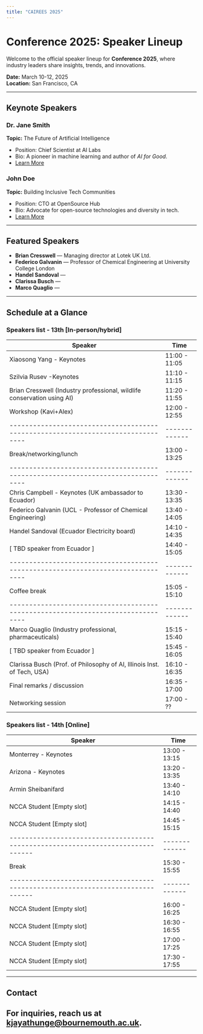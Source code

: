 ```yaml
---
title: "CAIREES 2025"
---
```


# Conference 2025: Speaker Lineup  

Welcome to the official speaker lineup for **Conference 2025**, where industry leaders share insights, trends, and innovations.  

 **Date:** March 10-12, 2025  
 **Location:** San Francisco, CA  

---

##  Keynote Speakers  

###  Dr. Jane Smith  
**Topic:** The Future of Artificial Intelligence  
- Position: Chief Scientist at AI Labs  
- Bio: A pioneer in machine learning and author of *AI for Good*.  
- [Learn More](https://janesmith.com)  

###  John Doe  
**Topic:** Building Inclusive Tech Communities  
- Position: CTO at OpenSource Hub  
- Bio: Advocate for open-source technologies and diversity in tech.  
- [Learn More](https://johndoe.dev)  

---

##  Featured Speakers  

- **Brian Cresswell** — Managing director at Lotek UK Ltd.
- **Federico Galvanin** — Professor of Chemical Engineering at University College London
- **Handel Sandoval** — 
- **Clarissa Busch** — 
- **Marco Quaglio** — 


---

## Schedule at a Glance  
### Speakers list - 13th  [In-person/hybrid]

| Speaker                                                                        | Time        |
|--------------------------------------------------------------------------------|-------------|
|Xiaosong Yang  - Keynotes                                                       |11:00 - 11:05|   
|Szilvia Rusev -Keynotes                                                         |11:10 - 11:15| 
|Brian Cresswell (Industry professional, wildlife conservation using AI)         |11:20 - 11:55| 
|Workshop (Kavi+Alex)                                                            |12:00 - 12:55| 
|--------------------------------------------------------------------------------|-------------|
|Break/networking/lunch                                                          |13:00 - 13:25|
|--------------------------------------------------------------------------------|-------------|
|Chris Campbell - Keynotes (UK ambassador to Ecuador)                            |13:30 - 13:35| 
|Federico Galvanin (UCL - Professor of Chemical Engineering)                     |13:40 - 14:05|
|Handel Sandoval (Ecuador Electricity board)                                     |14:10 - 14:35|
|[ TBD speaker from Ecuador ]                                                    |14:40 - 15:05|
|--------------------------------------------------------------------------------|-------------|
|Coffee break                                                                    |15:05 - 15:10|
|--------------------------------------------------------------------------------|-------------|
|Marco Quaglio (Industry professional, pharmaceuticals)                          |15:15 - 15:40| 
|[ TBD speaker from Ecuador ]                                                    |15:45 - 16:05|
|Clarissa Busch (Prof. of Philosophy of AI, Illinois Inst. of Tech, USA)         |16:10 - 16:35|
|Final remarks / discussion                                                      |16:35 - 17:00|
|Networking session                                                              |17:00 - ??   |

### Speakers list - 14th [Online]

| Speaker                                                                        | Time        |
|--------------------------------------------------------------------------------|-------------|
|Monterrey - Keynotes                                                            |13:00 - 13:15| 
|Arizona - Keynotes                                                              |13:20 - 13:35|
|Armin Sheibanifard                                                              |13:40 - 14:10|
|NCCA Student [Empty slot]                                                       |14:15 - 14:40|
|NCCA Student [Empty slot]                                                       |14:45 - 15:15|
|--------------------------------------------------------------------------------|-------------|
|Break                                                                           |15:30 - 15:55|
|--------------------------------------------------------------------------------|-------------|
|NCCA Student [Empty slot]                                                       |16:00 - 16:25|
|NCCA Student [Empty slot]                                                       |16:30 - 16:55|
|NCCA Student [Empty slot]                                                       |17:00 - 17:25|
|NCCA Student [Empty slot]                                                       |17:30 - 17:55|


---

## Contact  
For inquiries, reach us at [kjayathunge@bournemouth.ac.uk](mailto:kjayathunge@bournemouth.ac.uk).  
---
